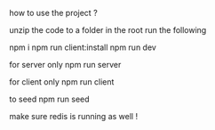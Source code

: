 how to use the project ?

unzip the code to a folder
in the root run the following

npm i
npm run client:install
npm run dev

for server only
npm run server

for client only
npm run client

to seed
npm run seed

make sure redis is running as well !
